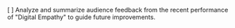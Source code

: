 [ ] Analyze and summarize audience feedback from the recent performance of "Digital Empathy" to guide future improvements.